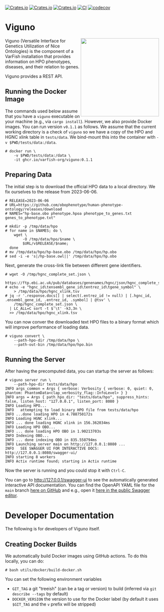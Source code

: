 [![Crates.io](https://img.shields.io/crates/d/viguno.svg)](https://crates.io/crates/viguno)
[![Crates.io](https://img.shields.io/crates/v/viguno.svg)](https://crates.io/crates/viguno)
[![Crates.io](https://img.shields.io/crates/l/viguno.svg)](https://crates.io/crates/viguno)
[![CI](https://github.com/varfish-org/viguno/actions/workflows/rust.yml/badge.svg)](https://github.com/varfish-org/viguno/actions/workflows/rust.yml)
[![codecov](https://codecov.io/gh/varfish-org/viguno/branch/main/graph/badge.svg?token=aZchhLWdzt)](https://codecov.io/gh/varfish-org/viguno)

# Viguno

<img src="https://raw.githubusercontent.com/varfish-org/viguno/main/utils/vicuna-wrangling-ontology-and-genes.png" width="256px" height="256px" align="right">

Viguno (Versatile Interface for Genetics Utilization of Nice Ontologies) is the component of a VarFish installation that provides information on HPO phenotypes, diseases, and their relation to genes.

Viguno provides a REST API.

## Running the Docker Image

The commands used below assume that you have a `viguno` executable on your machine (e.g., via `cargo install`).
However, we also provide Docker images.
You can run version `v0.1.1` as follows.
We assume that the current working directory is a check of `viguno` so we have a copy of the HPO and HGNC xlink table in `tests/data`.
We bind-mount this into the container with `-v $PWD/tests/data:/data`.

```
# docker run \
    -v $PWD/tests/data:/data \
    -it ghcr.io/varfish-org/viguno:0.1.1
```

## Preparing Data

The initial step is to download the official HPO data to a local directory.
We fix ourselves to the release from 2023-06-06.

```
# RELEASE=2023-06-06
# URL=https://github.com/obophenotype/human-phenotype-ontology/releases/download
# NAMES="hp-base.obo phenotype.hpoa phenotype_to_genes.txt genes_to_phenotype.txt"

# mkdir -p /tmp/data/hpo
# for name in $NAMES; do \
    wget \
        -O /tmp/data/hpo/$name \
        $URL/v$RELEASE/$name;
  done
# mv /tmp/data/hpo/hp-base.obo /tmp/data/hpo/hp.obo
# sed -i -e 's|/hp-base.owl||' /tmp/data/hpo/hp.obo
```

Next, generate the cross-link file between different gene identifiers.

```
# wget -O /tmp/hgnc_complete_set.json \
    https://ftp.ebi.ac.uk/pub/databases/genenames/hgnc/json/hgnc_complete_set.json
# echo -e "hgnc_id\tensembl_gene_id\tentrez_id\tgene_symbol" \
    > /tmp/data/hpo/hgnc_xlink.tsv
# jq -r '.response.docs[] | select(.entrez_id != null) | [.hgnc_id, .ensembl_gene_id, .entrez_id, .symbol] | @tsv' \
    /tmp/hgnc_complete_set.json \
  | LC_ALL=C sort -t $'\t' -k3,3n \
  >> /tmp/data/hpo/hgnc_xlink.tsv
```

You can now conver the downloaded text HPO files to a binary format which will improve performance of loading data.

```
# viguno convert \
    --path-hpo-dir /tmp/data/hpo \
    --path-out-bin /tmp/data/hpo/hpo.bin
```

## Running the Server

After having the precomputed data, you can startup the server as follows:

```
# viguno server run \
    --path-hpo-dir tests/data/hpo
INFO args_common = Args { verbose: Verbosity { verbose: 0, quiet: 0, phantom: PhantomData<clap_verbosity_flag::InfoLevel> } }
INFO args = Args { path_hpo_dir: "tests/data/hpo", suppress_hints: false, listen_host: "127.0.0.1", listen_port: 8080 }
INFO Loading HPO...
INFO   attempting to load binary HPO file from tests/data/hpo
INFO ...done loading HPO in 4.788750172s
INFO Loading HGNC xlink...
INFO ... done loading HGNC xlink in 156.362034ms
INFO Loading HPO OBO...
INFO ... done loading HPO OBO in 1.90213703s
INFO Indexing OBO...
INFO ... done indexing OBO in 835.558794ms
INFO Launching server main on http://127.0.0.1:8080 ...
INFO   SEE SWAGGER UI FOR INTERACTIVE DOCS: http://127.0.0.1:8080/swagger-ui/
INFO starting 8 workers
INFO Actix runtime found; starting in Actix runtime
```

Now the server is running and you could stop it with `Ctrl-C`.

You can go to http://127.0.0.1/swagger-ui to see the automatically generated interactive API documentation.
You can find the OpenAPI YAML file for the `main` branch [here on GitHub](https://raw.githubusercontent.com/varfish-org/viguno/main/openapi.yaml) and e.g., open it [here in the public Swagger editor](https://editor.swagger.io?url=https://raw.githubusercontent.com/varfish-org/viguno/main/openapi.yaml).

# Developer Documentation

The following is for developers of Viguno itself.

## Creating Docker Builds

We automatically build Docker images using GitHub actions.
To do this locally, you can do:

```
# bash utils/docker/build-docker.sh
```

You can set the following environment variables

- `GIT_TAG` a git "treeish" (can be a tag or version) to build (inferred via `git describe --tags` by default)
- `DOCKER_VERSION` the version to use for the Docker label (by default it uses `$GIT_TAG` and the `v` prefix will be stripped)
